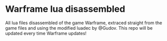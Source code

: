 # Warframe lua disassembled
All lua files disassembled of the game Warframe, extraced straight from the game files and using the modified luadec by @Gudov. 
This repo will be updated every time Warframe updates!
